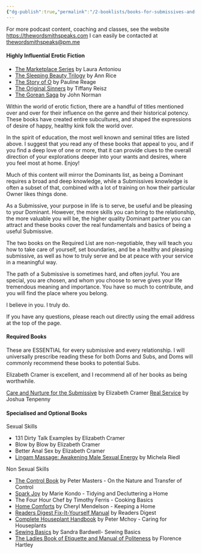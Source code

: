 ```yaml
---
{"dg-publish":true,"permalink":"/2-booklists/books-for-submissives-and-slaves/"}
---
```



For more podcast content, coaching and classes, see the website https://thewordsmithspeaks.com
I can easily be contacted at thewordsmithspeaks@pm.me

#### Highly Influential Erotic Fiction

- [The Marketplace Series](https://amzn.to/2TDngqT) by Laura Antoniou
- [The Sleeping Beauty Trilogy](https://amzn.to/3ajjkSe) by Ann Rice
- [The Story of O](https://amzn.to/38kzdpO) by Pauline Reage
- [The Original Sinners](https://amzn.to/2NFWevn) by Tiffany Reisz
- [The Gorean Saga](https://amzn.to/3am42fn) by John Norman

Within the world of erotic fiction, there are a handful of titles mentioned over and over for their influence on the genre and their historical potency. These books have created entire subcultures, and shaped the expressions of desire of happy, healthy kink folk the world over.

In the spirit of education, the most well known and seminal titles are listed above. I suggest that you read any of these books that appeal to you, and if you find a deep love of one or more, that it can provide clues to the overall direction of your explorations deeper into your wants and desires, where you feel most at home. Enjoy!
 
Much of this content will mirror the Dominants list, as being a Dominant requires a broad and deep knowledge, while a Submissives knowledge is often a subset of that, combined with a lot of training on how their particular Owner likes things done. 

As a Submissive, your purpose in life is to serve, be useful and be pleasing to your Dominant. However, the more skills you can bring to the relationship, the more valuable you will be, the higher quality Dominant partner you can attract and these books cover the real fundamentals and basics of being a useful Submissive.

The two books on the Required List are non-negotiable, they will teach you how to take care of yourself, set boundaries, and be a healthy and pleasing submissive, as well as how to truly serve and be at peace with your service in a meaningful way.

The path of a Submissive is sometimes hard, and often joyful. You are special, you are chosen, and whom you choose to serve gives your life tremendous meaning and importance. You have so much to contribute, and you will find the place where you belong.

I believe in you. I truly do.

If you have any questions, please reach out directly using the email address at the top of the page.

#### Required Books

These are ESSENTIAL for every submissive and every relationship. I will universally prescribe reading these for both Doms and Subs, and Doms will commonly recommend these books to potential Subs.

Elizabeth Cramer is excellent, and I recommend all of her books as being worthwhile.

[Care and Nurture for the Submissive](https://amzn.to/2J0wnMy) by Elizabeth Cramer
[Real Service](https://amzn.to/2oIfwHo) by Joshua Tenpenny

#### Specialised and Optional Books

Sexual Skills

- 131 Dirty Talk Examples by Elizabeth Cramer
- Blow by Blow by Elizabeth Cramer
- Better Anal Sex by Elizabeth Cramer
- [Lingam Massage: Awakening Male Sexual Energy](https://amzn.to/2BiH2xE) by Michela Riedl


Non Sexual Skills

- [The Control Book](https://amzn.to/31qosy4) by Peter Masters - On the Nature and Transfer of Control
- [Spark Joy](https://amzn.to/33Di34j) by Marie Kondo - Tidying and Decluttering a Home
- The Four Hour Chef by Timothy Ferris - Cooking Basics
- [Home Comforts](https://amzn.to/2MqqmdT) by Cheryl Mendelson - Keeping a Home
- [Readers Digest Fix-It-Yourself Manual](https://amzn.to/2oTqjyh) by Readers Digest
- [Complete Houseplant Handbook](https://amzn.to/33CO2Sf) by Peter Mchoy - Caring for Houseplants
- [Sewing Basics](https://amzn.to/3aHjHG1) by Sandra Bardwell- Sewing Basics
- [The Ladies Book of Etiquette and Manual of Politeness](https://amzn.to/2MroFgg) by Florence Hartley







